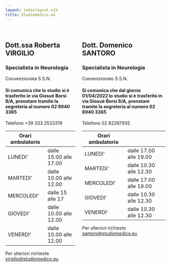 ```yaml
---
layout: indexlayout.njk
title: Studiomedico.eu
---
```


<br>
<div class="columns">
<div class="column"></div>
<div class="column is-two-thirds">

</div>
<div class="column"></div>
</div>
<div class="columns">
<div class="column is-half">

## Dott.ssa Roberta VIRGILIO

### Specialista in Neurologia 

Convenzionata S.S.N. 

#### Si comunica che lo studio si è trasferito in via Giosué Borsi 8/A, prenotare tramite la segreteria al numero 02 8940 3365

Telefono +39 333 2533319

|Orari ambulatorio    |    |
|---|----|
|LUNEDI'    | dalle 15.00 alle 17.00 |
|MARTEDI'    | dalle 10.00 alle 12.00 |
|MERCOLEDI'    | dalle 15 alle 17 |
|GIOVEDI'    | dalle 10.00 alle 12.00 |
|VENERDI'    | dalle 10.00 alle 12.00 |

Per ulteriori richieste virgilio@studiomedico.eu

</div>

<div class="column is-half">

## Dott. Domenico SANTORO
### Specialista in Neurologia 
Convenzionato S.S.N.

#### Si comunica che dal giorno 01/04/2022 lo studio si è trasferito in via Giosué Borsi 8/A, prenotare tramite la segreteria al numero 02 8940 3365

Telefono 02 82397935

|Orari ambulatorio    |    |
|---|----|
|LUNEDI'    | dalle 17.00 alle 19.00 |
|MARTEDI'    | dalle 10.30 alle 12.30 |
|MERCOLEDI'    | dalle 17.00 alle 19.00 |
|GIOVEDI'    | dalle 10.30 alle 12.30 |
|VENERDI'    | dalle 10.30 alle 12.30 |

Per ulteriori richieste santoro@studiomedico.eu

</div>
</div>
